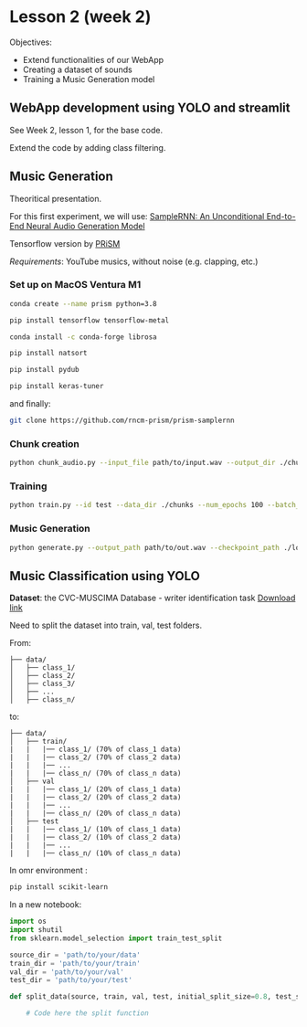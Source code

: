 # Lesson 2 (week 2)

Objectives:

* Extend functionalities of our WebApp
* Creating a dataset of sounds
* Training a Music Generation model

## WebApp development using YOLO and streamlit

See Week 2, lesson 1, for the base code.

Extend the code by adding class filtering.

## Music Generation

Theoritical presentation.

For this first experiment, we will use: [SampleRNN: An Unconditional End-to-End Neural Audio Generation Model](https://arxiv.org/abs/1612.07837)

Tensorflow version by [PRiSM](https://github.com/rncm-prism/prism-samplernn)

*Requirements*: YouTube musics, without noise (e.g. clapping, etc.)

### Set up on MacOS Ventura M1

```bash
conda create --name prism python=3.8
```
```bash
pip install tensorflow tensorflow-metal
```
```bash
conda install -c conda-forge librosa
```
```bash
pip install natsort
```
```bash
pip install pydub
```
```bash
pip install keras-tuner
```

and finally:

```bash
git clone https://github.com/rncm-prism/prism-samplernn
```

### Chunk creation

```bash
python chunk_audio.py --input_file path/to/input.wav --output_dir ./chunks --chunk_length 8000 --overlap 1000
```

### Training

```bash
python train.py --id test --data_dir ./chunks --num_epochs 100 --batch_size 128 --checkpoint_every 1 --output_file_dur 3 --sample_rate 16000
```

### Music Generation

```bash
python generate.py --output_path path/to/out.wav --checkpoint_path ./logdir/path/to/model.ckpt-ID --config_file ./default.config.json --num_seqs 10 --dur 10 --sample_rate 16000 --seed path/to/seed.wav --seed_offset 500
```

## Music Classification using YOLO

**Dataset**: the CVC-MUSCIMA Database - writer identification task
[Download link](http://datasets.cvc.uab.es/muscima/CVCMUSCIMA_WI.zip)

Need to split the dataset into train, val, test folders.

From:
```
├── data/
│   ├── class_1/
│   ├── class_2/
│   ├── class_3/
│   ├── ...
│   ├── class_n/
```

to:
```
├── data/
│   ├── train/
|   |   |── class_1/ (70% of class_1 data)
|   |   |── class_2/ (70% of class_2 data)
|   |   |── ...
|   |   |── class_n/ (70% of class_n data)
│   ├── val
|   |   |── class_1/ (20% of class_1 data)
|   |   |── class_2/ (20% of class_2 data)
|   |   |── ...
|   |   |── class_n/ (20% of class_n data)
│   ├── test
|   |   |── class_1/ (10% of class_1 data)
|   |   |── class_2/ (10% of class_2 data)
|   |   |── ...
|   |   |── class_n/ (10% of class_n data)
```

In omr environment :

```bash
pip install scikit-learn
```

In a new notebook:

```python
import os
import shutil
from sklearn.model_selection import train_test_split

source_dir = 'path/to/your/data'
train_dir = 'path/to/your/train'
val_dir = 'path/to/your/val'
test_dir = 'path/to/your/test'

def split_data(source, train, val, test, initial_split_size=0.8, test_size=0.05):

    # Code here the split function

```